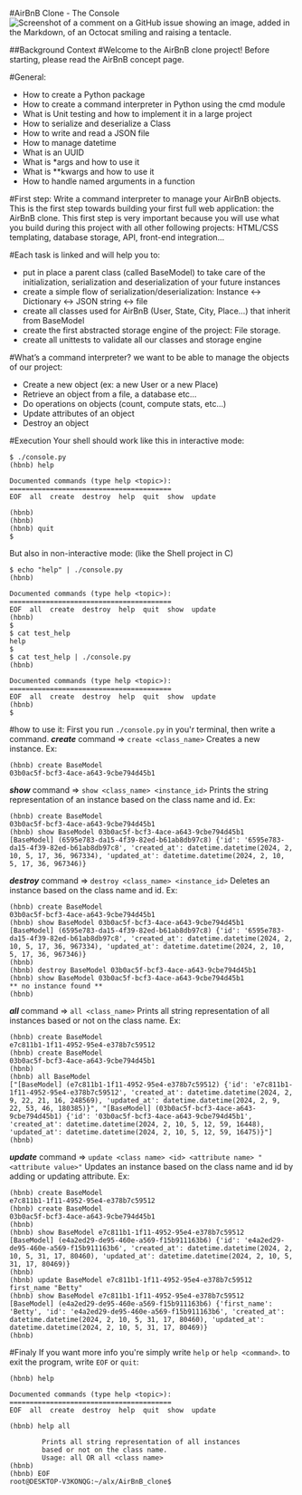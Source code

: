 #AirBnB Clone - The Console
![Screenshot of a comment on a GitHub issue showing an image, added in the Markdown, of an Octocat smiling and raising a tentacle.](https://media.designrush.com/inspiration_images/135187/conversions/_1511452487_364_Airbnb-desktop.jpg)

##Background Context
#Welcome to the AirBnB clone project!
Before starting, please read the AirBnB concept page.

#General:
- How to create a Python package
- How to create a command interpreter in Python using the cmd module
- What is Unit testing and how to implement it in a large project
- How to serialize and deserialize a Class
- How to write and read a JSON file
- How to manage datetime
- What is an UUID
- What is *args and how to use it
- What is **kwargs and how to use it
- How to handle named arguments in a function

#First step: Write a command interpreter to manage your AirBnB objects.
This is the first step towards building your first full web application: the AirBnB clone. This first step is very important because you will use what you build during this project with all other following projects: HTML/CSS templating, database storage, API, front-end integration…

#Each task is linked and will help you to:
- put in place a parent class (called BaseModel) to take care of the initialization, serialization and deserialization of your future instances
- create a simple flow of serialization/deserialization: Instance <-> Dictionary <-> JSON string <-> file
- create all classes used for AirBnB (User, State, City, Place…) that inherit from BaseModel
- create the first abstracted storage engine of the project: File storage.
- create all unittests to validate all our classes and storage engine

#What’s a command interpreter?
we want to be able to manage the objects of our project:
- Create a new object (ex: a new User or a new Place)
- Retrieve an object from a file, a database etc…
- Do operations on objects (count, compute stats, etc…)
- Update attributes of an object
- Destroy an object

#Execution
Your shell should work like this in interactive mode:
```
$ ./console.py
(hbnb) help

Documented commands (type help <topic>):
========================================
EOF  all  create  destroy  help  quit  show  update

(hbnb) 
(hbnb) 
(hbnb) quit
$
```
But also in non-interactive mode: (like the Shell project in C)
```
$ echo "help" | ./console.py
(hbnb)

Documented commands (type help <topic>):
========================================
EOF  all  create  destroy  help  quit  show  update
(hbnb) 
$
$ cat test_help
help
$
$ cat test_help | ./console.py
(hbnb)

Documented commands (type help <topic>):
========================================
EOF  all  create  destroy  help  quit  show  update
(hbnb) 
$
```
#how to use it:
First you run `./console.py` in you'r terminal, then write a command.
***create*** command => `create <class_name>`
Creates a new instance. Ex:
```
(hbnb) create BaseModel
03b0ac5f-bcf3-4ace-a643-9cbe794d45b1
```

***show*** command => `show <class_name> <instance_id>`
Prints the string representation of an instance based on the class name and id. Ex:
```
(hbnb) create BaseModel
03b0ac5f-bcf3-4ace-a643-9cbe794d45b1
(hbnb) show BaseModel 03b0ac5f-bcf3-4ace-a643-9cbe794d45b1
[BaseModel] (6595e783-da15-4f39-82ed-b61ab8db97c8) {'id': '6595e783-da15-4f39-82ed-b61ab8db97c8', 'created_at': datetime.datetime(2024, 2, 10, 5, 17, 36, 967334), 'updated_at': datetime.datetime(2024, 2, 10, 5, 17, 36, 967346)}
```

***destroy*** command => `destroy <class_name> <instance_id>`
Deletes an instance based on the class name and id. Ex:
```
(hbnb) create BaseModel
03b0ac5f-bcf3-4ace-a643-9cbe794d45b1
(hbnb) show BaseModel 03b0ac5f-bcf3-4ace-a643-9cbe794d45b1
[BaseModel] (6595e783-da15-4f39-82ed-b61ab8db97c8) {'id': '6595e783-da15-4f39-82ed-b61ab8db97c8', 'created_at': datetime.datetime(2024, 2, 10, 5, 17, 36, 967334), 'updated_at': datetime.datetime(2024, 2, 10, 5, 17, 36, 967346)}
(hbnb)
(hbnb) destroy BaseModel 03b0ac5f-bcf3-4ace-a643-9cbe794d45b1
(hbnb) show BaseModel 03b0ac5f-bcf3-4ace-a643-9cbe794d45b1
** no instance found **
(hbnb)
```

***all*** command => `all <class_name>`
Prints all string representation of all instances based or not on the class name. Ex:
```
(hbnb) create BaseModel
e7c811b1-1f11-4952-95e4-e378b7c59512
(hbnb) create BaseModel
03b0ac5f-bcf3-4ace-a643-9cbe794d45b1
(hbnb)
(hbnb) all BaseModel
["[BaseModel] (e7c811b1-1f11-4952-95e4-e378b7c59512) {'id': 'e7c811b1-1f11-4952-95e4-e378b7c59512', 'created_at': datetime.datetime(2024, 2, 9, 22, 21, 16, 248569), 'updated_at': datetime.datetime(2024, 2, 9, 22, 53, 46, 180385)}", "[BaseModel] (03b0ac5f-bcf3-4ace-a643-9cbe794d45b1) {'id': '03b0ac5f-bcf3-4ace-a643-9cbe794d45b1', 'created_at': datetime.datetime(2024, 2, 10, 5, 12, 59, 16448), 'updated_at': datetime.datetime(2024, 2, 10, 5, 12, 59, 16475)}"]
(hbnb)
```

***update*** command => `update <class name> <id> <attribute name> "<attribute value>"`
Updates an instance based on the class name and id by adding or updating attribute. Ex:
```
(hbnb) create BaseModel
e7c811b1-1f11-4952-95e4-e378b7c59512
(hbnb) create BaseModel
03b0ac5f-bcf3-4ace-a643-9cbe794d45b1
(hbnb)
(hbnb) show BaseModel e7c811b1-1f11-4952-95e4-e378b7c59512
[BaseModel] (e4a2ed29-de95-460e-a569-f15b911163b6) {'id': 'e4a2ed29-de95-460e-a569-f15b911163b6', 'created_at': datetime.datetime(2024, 2, 10, 5, 31, 17, 80460), 'updated_at': datetime.datetime(2024, 2, 10, 5, 31, 17, 80469)}
(hbnb)
(hbnb) update BaseModel e7c811b1-1f11-4952-95e4-e378b7c59512 first_name "Betty"
(hbnb) show BaseModel e7c811b1-1f11-4952-95e4-e378b7c59512
[BaseModel] (e4a2ed29-de95-460e-a569-f15b911163b6) {'first_name': 'Betty', 'id': 'e4a2ed29-de95-460e-a569-f15b911163b6', 'created_at': datetime.datetime(2024, 2, 10, 5, 31, 17, 80460), 'updated_at': datetime.datetime(2024, 2, 10, 5, 31, 17, 80469)}
(hbnb)
```

#Finaly
If you want more info you're simply write `help` or `help <command>`. to exit the program, write `EOF` or `quit`:
```
(hbnb) help

Documented commands (type help <topic>):
========================================
EOF  all  create  destroy  help  quit  show  update

(hbnb) help all

        Prints all string representation of all instances
        based or not on the class name.
        Usage: all OR all <class name>
(hbnb)
(hbnb) EOF
root@DESKTOP-V3KONQG:~/alx/AirBnB_clone$
```